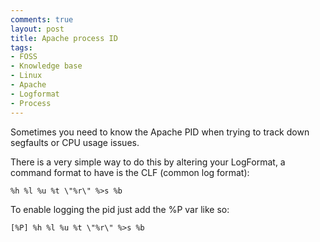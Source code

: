 ```yaml
---
comments: true
layout: post
title: Apache process ID
tags:
- FOSS
- Knowledge base
- Linux
- Apache
- Logformat
- Process
---
```


Sometimes you need to know the Apache PID when trying to track down segfaults or CPU usage issues.

There is a very simple way to do this by altering your LogFormat, a command format to have is the CLF (common log format):

```text
%h %l %u %t \"%r\" %>s %b
```

To enable logging the pid just add the %P var like so:

```text
[%P] %h %l %u %t \"%r\" %>s %b
```
